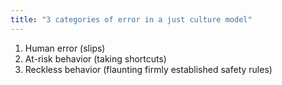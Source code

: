 ```yaml
---
title: "3 categories of error in a just culture model"
---
```

1. Human error (slips)
2. At-risk behavior (taking shortcuts)
3. Reckless behavior (flaunting firmly established safety rules)

